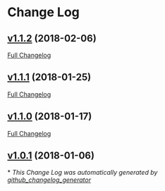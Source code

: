 # Change Log

## [v1.1.2](https://github.com/terae/graph/releases/tag/v1.1.2) (2018-02-06)
[Full Changelog](https://github.com/terae/graph/compare/v1.1.1...v1.1.2)

## [v1.1.1](https://github.com/terae/graph/releases/tag/v1.1.1) (2018-01-25)
[Full Changelog](https://github.com/terae/graph/compare/v1.1.0...v1.1.1)

## [v1.1.0](https://github.com/terae/graph/releases/tag/v1.1.0) (2018-01-17)
[Full Changelog](https://github.com/terae/graph/compare/v1.0.1...v1.1.0)

## [v1.0.1](https://github.com/terae/graph/releases/tag/v1.1.1) (2018-01-06)


\* *This Change Log was automatically generated by [github_changelog_generator](https://github.com/skywinder/Github-Changelog-Generator)*
